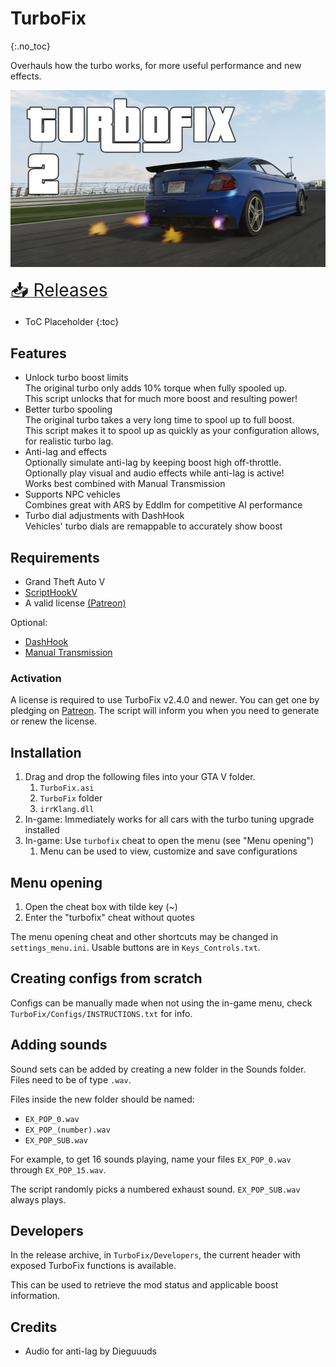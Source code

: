 # TurboFix
{:.no_toc}

Overhauls how the turbo works, for more useful performance and new effects.

![TurboFix](resources/5TurboFix.png)

[<span style="font-size:2em;">📥 Releases</span>](https://github.com/ikt32/scripts-updates/releases?q=%22TurboFix%22)

* ToC Placeholder
{:toc}

## Features

* Unlock turbo boost limits  
  The original turbo only adds 10% torque when fully spooled up.  
  This script unlocks that for much more boost and resulting power!  
* Better turbo spooling  
  The original turbo takes a very long time to spool up to full boost.  
  This script makes it to spool up as quickly as your configuration allows, for realistic turbo lag.  
* Anti-lag and effects  
  Optionally simulate anti-lag by keeping boost high off-throttle.  
  Optionally play visual and audio effects while anti-lag is active!  
  Works best combined with Manual Transmission  
* Supports NPC vehicles  
  Combines great with ARS by Eddlm for competitive AI performance  
* Turbo dial adjustments with DashHook  
  Vehicles' turbo dials are remappable to accurately show boost  

## Requirements

* Grand Theft Auto V
* [ScriptHookV](http://www.dev-c.com/gtav/scripthookv/)
* A valid license [(Patreon)](https://www.patreon.com/ikt)

Optional:

* [DashHook](https://www.gta5-mods.com/tools/dashhook)
* [Manual Transmission](https://github.com/ikt32/scripts-updates/blob/master/5-gears-readme.md)

### Activation

A license is required to use TurboFix v2.4.0 and newer.
You can get one by pledging on [Patreon](https://www.patreon.com/ikt).
The script will inform you when you need to generate or renew the license.

## Installation

1. Drag and drop the following files into your GTA V folder.
   1. `TurboFix.asi`
   2. `TurboFix` folder
   3. `irrKlang.dll`
2. In-game: Immediately works for all cars with the turbo tuning upgrade installed
3. In-game: Use `turbofix` cheat to open the menu (see "Menu opening")
   1. Menu can be used to view, customize and save configurations

## Menu opening

1. Open the cheat box with tilde key (~)
2. Enter the "turbofix" cheat without quotes

The menu opening cheat and other shortcuts may be changed in `settings_menu.ini`.
Usable buttons are in `Keys_Controls.txt`.

## Creating configs from scratch

Configs can be manually made when not using the in-game menu, check `TurboFix/Configs/INSTRUCTIONS.txt` for info.

## Adding sounds

Sound sets can be added by creating a new folder in the Sounds folder. Files need to be of type `.wav`.

Files inside the new folder should be named:

* `EX_POP_0.wav`
* `EX_POP_(number).wav`
* `EX_POP_SUB.wav`

For example, to get 16 sounds playing, name your files `EX_POP_0.wav` through `EX_POP_15.wav`.

The script randomly picks a numbered exhaust sound. `EX_POP_SUB.wav` always plays.

## Developers

In the release archive, in `TurboFix/Developers`, the current header with exposed TurboFix functions is available.

This can be used to retrieve the mod status and applicable boost information.

## Credits

* Audio for anti-lag by Dieguuuds
